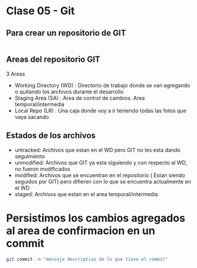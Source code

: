 # Clase 05 - Git 

## Para crear un repositorio de GIT 

```sh 
```

## Areas del repositorio GIT 

3 Areas 

* Working Directory (WD) : Directorio de trabajo donde se van agregando o quitando los archivos durante el desarrollo 
* Staging Area (SA) : Area de control de cambios. Area temporal/intermedia 
* Local Repo (LR) : Una caja donde voy a ir teniendo todas las fotos que vaya sacando 

## Estados de los archivos

* untracked: Archivos que estan en el WD pero GIT no les esta dando seguimiento
* unmodified: Archivos que GIT ya esta siguiendo y con respecto al WD, no fueron modificados
* modified: Archivos que se encuentran en el repositorio ( Estan siendo seguidos por GIT) pero difieren con lo que se encuentra actualmente en el WD 
* staged: Archivos que estan en el area temporal/intermedia  


# Persistimos los cambios agregados al area de confirmacion en un commit

```sh
git commit -m "mensaje descriptivo de lo que tiene el commit" 
``` 





